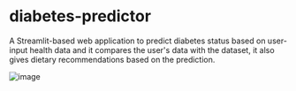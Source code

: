 # diabetes-predictor

A Streamlit-based web application to predict diabetes status based
on user-input health data and it compares the user's data with the
dataset, it also gives dietary recommendations based on the prediction.

![image](https://github.com/amirthag/diabetes-predictor/assets/122242375/b753de89-cdba-4c95-b03f-9d4617bb530a)


